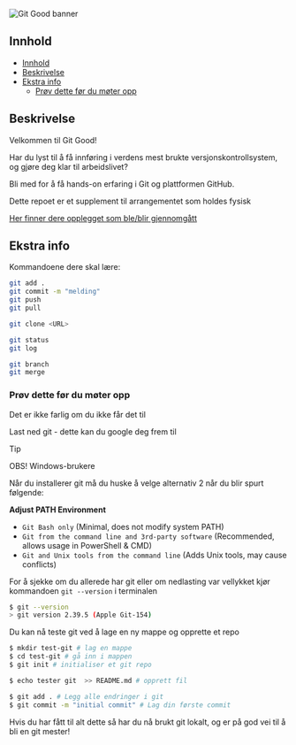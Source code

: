![Git Good banner](assets/git-good-banner-2.png)

## Innhold 

- [Innhold](#innhold)
- [Beskrivelse](#beskrivelse)
- [Ekstra info](#ekstra-info)
  - [Prøv dette før du møter opp](#prøv-dette-før-du-møter-opp)


## Beskrivelse

Velkommen til Git Good!

Har du lyst til å få innføring i verdens mest brukte versjonskontrollsystem, og gjøre deg klar til arbeidslivet?

Bli med for å få hands-on erfaring i Git og plattformen GitHub.
 
Dette repoet er et supplement til arrangementet som holdes fysisk

[Her finner dere opplegget som ble/blir gjennomgått](https://github.com/ka-thas/git-good/blob/main/rookie-opplegg.md)

## Ekstra info

Kommandoene dere skal lære:

```bash
git add .
git commit -m "melding"
git push
git pull

git clone <URL>

git status
git log

git branch
git merge
```

### Prøv dette før du møter opp

Det er ikke farlig om du ikke får det til

Last ned git - dette kan du google deg frem til

> [!TIP]
>
> OBS! Windows-brukere
>
> Når du installerer git må du huske å velge alternativ 2 når du blir spurt følgende:
>
> **Adjust PATH Environment**
>
> - `Git Bash only` (Minimal, does not modify system PATH)
> - `Git from the command line and 3rd-party software` (Recommended, allows usage in PowerShell & CMD)
> - `Git and Unix tools from the command line` (Adds Unix tools, may cause conflicts)

For å sjekke om du allerede har git eller om nedlasting var vellykket kjør kommandoen
`git --version` i terminalen

```bash
$ git --version
> git version 2.39.5 (Apple Git-154)
```

Du kan nå teste git ved å lage en ny mappe og opprette et repo

```bash
$ mkdir test-git # lag en mappe
$ cd test-git # gå inn i mappen
$ git init # initialiser et git repo

$ echo tester git  >> README.md # opprett fil

$ git add . # Legg alle endringer i git
$ git commit -m "initial commit" # Lag din første commit
```

Hvis du har fått til alt dette så har du nå brukt git lokalt, og er på god vei til å bli en git mester!
